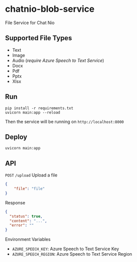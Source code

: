 # chatnio-blob-service
File Service for Chat Nio

## Supported File Types
- Text
- Image
- Audio (_require Azure Speech to Text Service_)
- Docx
- Pdf
- Pptx
- Xlsx


## Run
```shell
pip install -r requirements.txt
uvicorn main:app --reload
```
Then the service will be running on `http://localhost:8000`

## Deploy
```shell
uvicorn main:app
```

## API
`POST` `/upload` Upload a file
```json
{
    "file": "file"
}
```

Response

```json
{
  "status": true,
  "content": "...",
  "error": ""
}
```

Environment Variables
- `AZURE_SPEECH_KEY`: Azure Speech to Text Service Key
- `AZURE_SPEECH_REGION`: Azure Speech to Text Service Region
